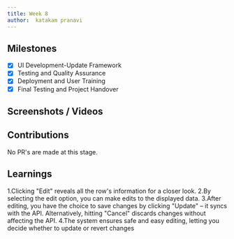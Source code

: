 ```yaml
---
title: Week 8
author:  katakam pranavi
---
```


## Milestones
- [X] UI Development-Update Framework
- [X] Testing and Quality Assurance
- [x] Deployment and User Training 
- [X] Final Testing and Project Handover

## Screenshots / Videos 

## Contributions
No PR's are made at this stage.

## Learnings
1.Clicking "Edit" reveals all the row's information for a closer look.
2.By selecting the edit option, you can make edits to the displayed data.
3.After editing, you have the choice to save changes by clicking "Update" – it syncs with the API. Alternatively, hitting "Cancel" discards changes without affecting the API.
4.The system ensures safe and easy editing, letting you decide whether to update or revert changes